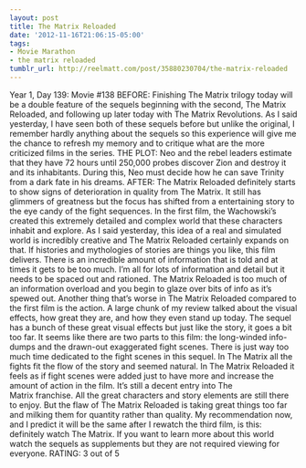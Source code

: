 ```yaml
---
layout: post
title: The Matrix Reloaded
date: '2012-11-16T21:06:15-05:00'
tags:
- Movie Marathon
- the matrix reloaded
tumblr_url: http://reelmatt.com/post/35880230704/the-matrix-reloaded
---
```

Year 1, Day 139: Movie #138
BEFORE: Finishing The Matrix trilogy today will be a double feature of the sequels beginning with the second, The Matrix Reloaded, and following up later today with The Matrix Revolutions. As I said yesterday, I have seen both of these sequels before but unlike the original, I remember hardly anything about the sequels so this experience will give me the chance to refresh my memory and to critique what are the more criticized films in the series.
THE PLOT: Neo and the rebel leaders estimate that they have 72 hours until 250,000 probes discover Zion and destroy it and its inhabitants. During this, Neo must decide how he can save Trinity from a dark fate in his dreams.
AFTER: The Matrix Reloaded definitely starts to show signs of deterioration in quality from The Matrix. It still has glimmers of greatness but the focus has shifted from a entertaining story to the eye candy of the fight sequences.
In the first film, the Wachowski’s created this extremely detailed and complex world that these characters inhabit and explore. As I said yesterday, this idea of a real and simulated world is incredibly creative and The Matrix Reloaded certainly expands on that. If histories and mythologies of stories are things you like, this film delivers. There is an incredible amount of information that is told and at times it gets to be too much. I’m all for lots of information and detail but it needs to be spaced out and rationed. The Matrix Reloaded is too much of an information overload and you begin to glaze over bits of info as it’s spewed out.
Another thing that’s worse in The Matrix Reloaded compared to the first film is the action. A large chunk of my review talked about the visual effects, how great they are, and how they even stand up today. The sequel has a bunch of these great visual effects but just like the story, it goes a bit too far. It seems like there are two parts to this film: the long-winded info-dumps and the drawn-out exaggerated fight scenes. There is just way too much time dedicated to the fight scenes in this sequel. In The Matrix all the fights fit the flow of the story and seemed natural. In The Matrix Reloaded it feels as if fight scenes were added just to have more and increase the amount of action in the film.
It’s still a decent entry into The Matrix franchise. All the great characters and story elements are still there to enjoy. But the flaw of The Matrix Reloaded is taking great things too far and milking them for quantity rather than quality. My recommendation now, and I predict it will be the same after I rewatch the third film, is this: definitely watch The Matrix. If you want to learn more about this world watch the sequels as supplements but they are not required viewing for everyone.
RATING: 3 out of 5
